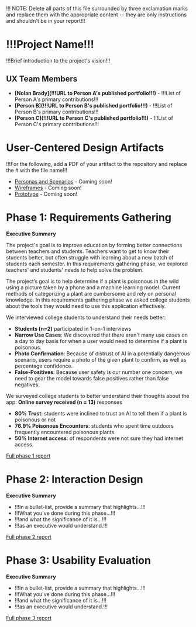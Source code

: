 !!! NOTE: Delete all parts of this file surrounded by three exclamation marks and replace them with the appropriate content -- they are only instructions and shouldn't be in your report!!!

# !!!Project Name!!!

!!!Brief introduction to the project's vision!!!

## UX Team Members

* **[Nolan Brady](!!!URL to Person A's published portfolio!!!)** - !!!List of Person A's primary contributions!!!
* **[Person B](!!!URL to Person B's published portfolio!!!)** - !!!List of Person B's primary contributions!!!
* **[Person C](!!!URL to Person C's published portfolio!!!)** - !!!List of Person C's primary contributions!!!

# User-Centered Design Artifacts
 
!!!For the following, add a PDF of your artifact to the repository and replace the # with the file name!!!
* [Personas and Scenarios](#) - Coming soon!
* [Wireframes](#) - Coming soon!
* [Prototype](#) - Coming soon!

# Phase 1: Requirements Gathering

**Executive Summary**

The project's goal is to improve education by forming better connections between teachers and students. Teachers want to get to know their students better, but often struggle with learning about a new batch of students each semester. In this requirements gathering phase, we explored teachers' and students' needs to help solve the problem.

The project’s goal is to help determine if a plant is poisonous in the wild using a picture taken by a phone and a machine learning model. Current methods of categorizing a plant are cumbersome and rely on personal knowledge. In this requirements gathering phase we asked college students about the tools they would need to use this application effectively.

We interviewed college students to understand their needs better:
- **Students (n=2)** participated in 1-on-1 interviews
- **Narrow Use Cases**: We discovered that there aren't many use cases on a day to day basis for when a user would need to determine if a plant is poisonous.
- **Photo Confirmation**: Because of distrust of AI in a potentially dangerous scenario, users require a photo of the given plant to confirm, as well as percentage confidence.
- **False-Positives**: Because user safety is our number one concern, we need to gear the model towards false positives rather than false negatives.

We surveyed college students to better understand their thoughts about the app:
**Online survey received (n = 13)** responses
- **80% Trust**: students were inclined to trust an AI to tell them if a plant is poisonous or not
- **76.9% Poisonous Encounters**: students who spent time outdoors frequently encountered poisonous plants
- **50% Internet access**: of respondents were not sure they had internet access.


[Full phase 1 report](requirements/)

# Phase 2: Interaction Design

**Executive Summary**

* !!!In a bullet-list, provide a summary that highlights...!!!
* !!!What you've done during this phase...!!!
* !!!and what the significance of it is...!!!
* !!!as an executive would understand.!!!

[Full phase 2 report](design/)

# Phase 3: Usability Evaluation

**Executive Summary**

* !!!In a bullet-list, provide a summary that highlights...!!!
* !!!What you've done during this phase...!!!
* !!!and what the significance of it is...!!!
* !!!as an executive would understand.!!!

[Full phase 3 report](evaluation/)

